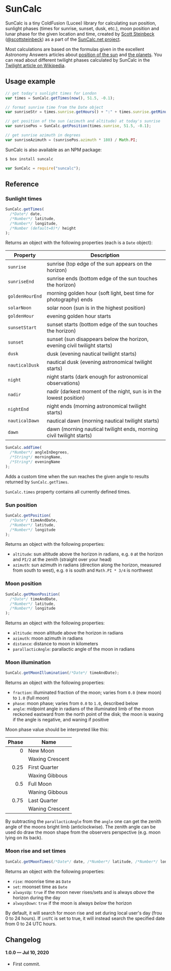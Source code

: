 # SunCalc

SunCalc is a tiny ColdFusion (Lucee) library for calculating sun position,
sunlight phases (times for sunrise, sunset, dusk, etc.),
moon position and lunar phase for the given location and time,
created by [Scott Steinbeck](http://scottsteinbeck.com) ([@scottsteinbeck](https://github.com/scottsteinbeck))
as a part of the [SunCalc.net project](http://suncalc.net).

Most calculations are based on the formulas given in the excellent Astronomy Answers articles
about [position of the sun](http://aa.quae.nl/en/reken/zonpositie.html)
and [the planets](http://aa.quae.nl/en/reken/hemelpositie.html).
You can read about different twilight phases calculated by SunCalc
in the [Twilight article on Wikipedia](http://en.wikipedia.org/wiki/Twilight).

## Usage example

```javascript
// get today's sunlight times for London
var times = SunCalc.getTimes(now(), 51.5, -0.1);

// format sunrise time from the Date object
var sunriseStr = times.sunrise.getHours() + ":" + times.sunrise.getMinutes();

// get position of the sun (azimuth and altitude) at today's sunrise
var sunrisePos = SunCalc.getPosition(times.sunrise, 51.5, -0.1);

// get sunrise azimuth in degrees
var sunriseAzimuth = (sunrisePos.azimuth * 180) / Math.PI;
```

SunCalc is also available as an NPM package:

```bash
$ box install suncalc
```

```js
var SunCalc = require("suncalc");
```

## Reference

### Sunlight times

```javascript
SunCalc.getTimes(
  /*Date*/ date,
  /*Number*/ latitude,
  /*Number*/ longitude,
  /*Number (default=0)*/ height
);
```

Returns an object with the following properties (each is a `Date` object):

| Property        | Description                                                              |
| --------------- | ------------------------------------------------------------------------ |
| `sunrise`       | sunrise (top edge of the sun appears on the horizon)                     |
| `sunriseEnd`    | sunrise ends (bottom edge of the sun touches the horizon)                |
| `goldenHourEnd` | morning golden hour (soft light, best time for photography) ends         |
| `solarNoon`     | solar noon (sun is in the highest position)                              |
| `goldenHour`    | evening golden hour starts                                               |
| `sunsetStart`   | sunset starts (bottom edge of the sun touches the horizon)               |
| `sunset`        | sunset (sun disappears below the horizon, evening civil twilight starts) |
| `dusk`          | dusk (evening nautical twilight starts)                                  |
| `nauticalDusk`  | nautical dusk (evening astronomical twilight starts)                     |
| `night`         | night starts (dark enough for astronomical observations)                 |
| `nadir`         | nadir (darkest moment of the night, sun is in the lowest position)       |
| `nightEnd`      | night ends (morning astronomical twilight starts)                        |
| `nauticalDawn`  | nautical dawn (morning nautical twilight starts)                         |
| `dawn`          | dawn (morning nautical twilight ends, morning civil twilight starts)     |

```javascript
SunCalc.addTime(
  /*Number*/ angleInDegrees,
  /*String*/ morningName,
  /*String*/ eveningName
);
```

Adds a custom time when the sun reaches the given angle to results returned by `SunCalc.getTimes`.

`SunCalc.times` property contains all currently defined times.

### Sun position

```javascript
SunCalc.getPosition(
  /*Date*/ timeAndDate,
  /*Number*/ latitude,
  /*Number*/ longitude
);
```

Returns an object with the following properties:

- `altitude`: sun altitude above the horizon in radians,
  e.g. `0` at the horizon and `PI/2` at the zenith (straight over your head)
- `azimuth`: sun azimuth in radians (direction along the horizon, measured from south to west),
  e.g. `0` is south and `Math.PI * 3/4` is northwest

### Moon position

```javascript
SunCalc.getMoonPosition(
  /*Date*/ timeAndDate,
  /*Number*/ latitude,
  /*Number*/ longitude
);
```

Returns an object with the following properties:

- `altitude`: moon altitude above the horizon in radians
- `azimuth`: moon azimuth in radians
- `distance`: distance to moon in kilometers
- `parallacticAngle`: parallactic angle of the moon in radians

### Moon illumination

```javascript
SunCalc.getMoonIllumination(/*Date*/ timeAndDate);
```

Returns an object with the following properties:

- `fraction`: illuminated fraction of the moon; varies from `0.0` (new moon) to `1.0` (full moon)
- `phase`: moon phase; varies from `0.0` to `1.0`, described below
- `angle`: midpoint angle in radians of the illuminated limb of the moon reckoned eastward from the north point of the disk;
  the moon is waxing if the angle is negative, and waning if positive

Moon phase value should be interpreted like this:

| Phase | Name            |
| ----: | --------------- |
|     0 | New Moon        |
|       | Waxing Crescent |
|  0.25 | First Quarter   |
|       | Waxing Gibbous  |
|   0.5 | Full Moon       |
|       | Waning Gibbous  |
|  0.75 | Last Quarter    |
|       | Waning Crescent |

By subtracting the `parallacticAngle` from the `angle` one can get the zenith angle of the moons bright limb (anticlockwise).
The zenith angle can be used do draw the moon shape from the observers perspective (e.g. moon lying on its back).

### Moon rise and set times

```js
SunCalc.getMoonTimes(/*Date*/ date, /*Number*/ latitude, /*Number*/ longitude[, inUTC])
```

Returns an object with the following properties:

- `rise`: moonrise time as `Date`
- `set`: moonset time as `Date`
- `alwaysUp`: `true` if the moon never rises/sets and is always _above_ the horizon during the day
- `alwaysDown`: `true` if the moon is always _below_ the horizon

By default, it will search for moon rise and set during local user's day (frou 0 to 24 hours).
If `inUTC` is set to true, it will instead search the specified date from 0 to 24 UTC hours.

## Changelog

#### 1.0.0 &mdash; Jul 10, 2020

- First commit.
